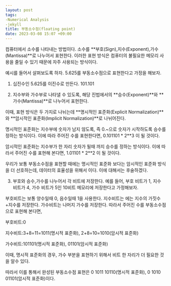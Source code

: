 ```yaml
---
layout: post
tags: 
-Numerical Analysis
-jekyll
title: 부동소수점(floating point)
date: 2023-03-08 15:07 +09:00
---
```

컴퓨터에서 소수를 나타내는 방법이다.
소수를 **부호(Sign),지수(Exponent),가수(Mantissa)**로 나누어서 표현한다.
이러한 표현 방식은 컴퓨터의 불필요한 메모리 사용을 줄일 수 있기 때문에
자주 사용되는 방식이다.

예시를 들어서 살펴보도록 하자.
5.625를 부동소수점으로 표현한다고 가정을 해보자.

1. 십진수인 5.625를 이진수로 만든다.
101.101

2. 지수부와 가수부로 나타낼 수 있도록, 해당 진법에서의 **승수(Exponent)**와 **가수(Mantissa)**로 나누어서 표현한다.

이때, 표현 방식은 두 가지로 나뉘는데
**명시적인 표준화(Explicit Normalization)**와
**암시적인 표준화(Implicit Normalization)**로 나뉘어진다.

명시적인 표준화는 지수부에 숫자가 남지 않도록, 즉 0.~으로 숫자가 시작하도록 승수를 정하는 방식이다. 이에 따라 주어진 수를 표현한다면,
0.101101 * 2**3 이 될 것이다.

암시적인 표준화는 지수부가 한 자리 숫자가 될때 까지 승수를 정하는 방식이다. 이에 따라서 주어진 수를 표현해 본다면,
1.01101 * 2**2 이 될 것이다.

우리가 보통 부동소수점을 표현할 때에는 명시적인 표준화 보다는 암시적인 표준화 방식을 더 선호하는데, 데이터의 효율성을 위해서 이다. 이에 대해서는 후술하겠다.

3. 부호와 승수,가수를 나누어서 각 비트에 저장한다.
예를 들어, 부호 비트가 1, 지수 비트가 4, 가수 비트가 5인 10비트 메모리에 저장한다고 가정해보자.

부호비트는 보통 양수일때 0, 음수일때 1을 사용한다.
지수비트는 에는 지수의 가짓수+지수를 저장한다.
가수비트는 나머지 가수를 저장한다.
따라서 주어진 수를 부동소수점으로 표현해 본다면,

부호비트:0

지수비트:3+8=11=1011(명시적 표준화), 2+8=10=1010(암시적 표준화)

가수비트:101101(명시적 표준화), 01101(암시적 표준화)

이때, 명시적 표준화의 경우, 가수 부분을 표현하기 위해서 비트 한 자리가 더 필요한 것을 알수 있다.

따라서 이를 통해서 완성된 부동소수점 표현은
0 1011 10110(명시적 표준화), 0 1010 01101(암시적 표준화)이다.
